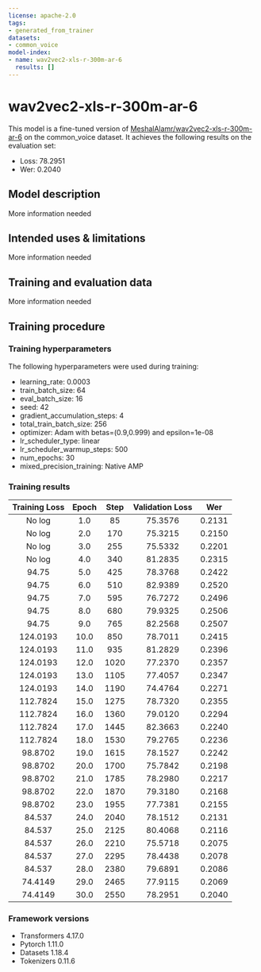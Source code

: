 ```yaml
---
license: apache-2.0
tags:
- generated_from_trainer
datasets:
- common_voice
model-index:
- name: wav2vec2-xls-r-300m-ar-6
  results: []
---
```


<!-- This model card has been generated automatically according to the information the Trainer had access to. You
should probably proofread and complete it, then remove this comment. -->

# wav2vec2-xls-r-300m-ar-6

This model is a fine-tuned version of [MeshalAlamr/wav2vec2-xls-r-300m-ar-6](https://huggingface.co/MeshalAlamr/wav2vec2-xls-r-300m-ar-6) on the common_voice dataset.
It achieves the following results on the evaluation set:
- Loss: 78.2951
- Wer: 0.2040

## Model description

More information needed

## Intended uses & limitations

More information needed

## Training and evaluation data

More information needed

## Training procedure

### Training hyperparameters

The following hyperparameters were used during training:
- learning_rate: 0.0003
- train_batch_size: 64
- eval_batch_size: 16
- seed: 42
- gradient_accumulation_steps: 4
- total_train_batch_size: 256
- optimizer: Adam with betas=(0.9,0.999) and epsilon=1e-08
- lr_scheduler_type: linear
- lr_scheduler_warmup_steps: 500
- num_epochs: 30
- mixed_precision_training: Native AMP

### Training results

| Training Loss | Epoch | Step | Validation Loss | Wer    |
|:-------------:|:-----:|:----:|:---------------:|:------:|
| No log        | 1.0   | 85   | 75.3576         | 0.2131 |
| No log        | 2.0   | 170  | 75.3215         | 0.2150 |
| No log        | 3.0   | 255  | 75.5332         | 0.2201 |
| No log        | 4.0   | 340  | 81.2835         | 0.2315 |
| 94.75         | 5.0   | 425  | 78.3768         | 0.2422 |
| 94.75         | 6.0   | 510  | 82.9389         | 0.2520 |
| 94.75         | 7.0   | 595  | 76.7272         | 0.2496 |
| 94.75         | 8.0   | 680  | 79.9325         | 0.2506 |
| 94.75         | 9.0   | 765  | 82.2568         | 0.2507 |
| 124.0193      | 10.0  | 850  | 78.7011         | 0.2415 |
| 124.0193      | 11.0  | 935  | 81.2829         | 0.2396 |
| 124.0193      | 12.0  | 1020 | 77.2370         | 0.2357 |
| 124.0193      | 13.0  | 1105 | 77.4057         | 0.2347 |
| 124.0193      | 14.0  | 1190 | 74.4764         | 0.2271 |
| 112.7824      | 15.0  | 1275 | 78.7320         | 0.2355 |
| 112.7824      | 16.0  | 1360 | 79.0120         | 0.2294 |
| 112.7824      | 17.0  | 1445 | 82.3663         | 0.2240 |
| 112.7824      | 18.0  | 1530 | 79.2765         | 0.2236 |
| 98.8702       | 19.0  | 1615 | 78.1527         | 0.2242 |
| 98.8702       | 20.0  | 1700 | 75.7842         | 0.2198 |
| 98.8702       | 21.0  | 1785 | 78.2980         | 0.2217 |
| 98.8702       | 22.0  | 1870 | 79.3180         | 0.2168 |
| 98.8702       | 23.0  | 1955 | 77.7381         | 0.2155 |
| 84.537        | 24.0  | 2040 | 78.1512         | 0.2131 |
| 84.537        | 25.0  | 2125 | 80.4068         | 0.2116 |
| 84.537        | 26.0  | 2210 | 75.5718         | 0.2075 |
| 84.537        | 27.0  | 2295 | 78.4438         | 0.2078 |
| 84.537        | 28.0  | 2380 | 79.6891         | 0.2086 |
| 74.4149       | 29.0  | 2465 | 77.9115         | 0.2069 |
| 74.4149       | 30.0  | 2550 | 78.2951         | 0.2040 |


### Framework versions

- Transformers 4.17.0
- Pytorch 1.11.0
- Datasets 1.18.4
- Tokenizers 0.11.6
